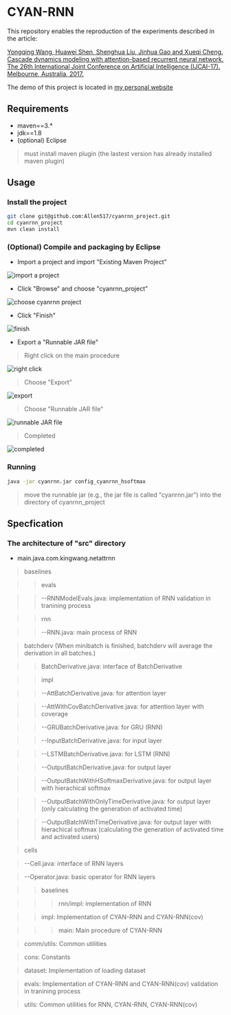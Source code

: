 # CYAN-RNN

This repository enables the reproduction of the experiments described in the article:

[Yongqing Wang, Huawei Shen, Shenghua Liu, Jinhua Gao and Xueqi Cheng. Cascade dynamics modeling with attention-based recurrent neural network. The 26th International Joint Conference on Artificial Intelligence (IJCAI-17). Melbourne, Australia, 2017.](https://www.ijcai.org/proceedings/2017/0416.pdf)

The demo of this project is located in
[my personal website](http://yongqwang.com/public/res_dat/UAI_demo.tar.gz)

## Requirements

- maven==3.*
- jdk==1.8
- (optional) Eclipse
> must install maven plugin (the lastest version has already installed maven plugin)

## Usage

### Install the project

```bash
git clone git@github.com:Allen517/cyanrnn_project.git
cd cyanrnn_project
mvn clean install

```

### (Optional) Compile and packaging by Eclipse

* Import a project and import "Existing Maven Project"

![import a project](figs/s1.png)

* Click "Browse" and choose "cyanrnn_project"

![choose cyanrnn project](figs/s2.png)

* Click "Finish"

![finish](figs/s3.png)

* Export a "Runnable JAR file"

> Right click on the main procedure

![right click](figs/s4.png)

> Choose "Export"

![export](figs/s5.png)

> Choose "Runnable JAR file"

![runnable JAR file](figs/s6.png)

> Completed

![completed](figs/s7.png)

### Running

```bash
java -jar cyanrnn.jar config_cyanrnn_hsoftmax

```
> move the runnable jar (e.g., the jar file is called "cyanrnn.jar") into the directory of cyanrnn_project

## Specfication

### The architecture of "src" directory

* main.java.com.kingwang.netattrnn

> baselines

>> evals

>> --RNNModelEvals.java: implementation of RNN validation in tranining process

>> rnn

>> --RNN.java: main process of RNN

> batchderv (When minibatch is finished, batchderv will average the derivation in all batches.)

>> BatchDerivative.java: interface of BatchDerivative

>> impl

>> --AttBatchDerivative.java: for attention layer

>> --AttWithCovBatchDerivative.java: for attention layer with coverage

>> --GRUBatchDerivative.java: for GRU (RNN)

>> --InputBatchDerivative.java: for input layer

>> --LSTMBatchDerivative.java: for LSTM (RNN)

>> --OutputBatchDerivative.java: for output layer

>> --OutputBatchWithHSoftmaxDerivative.java: for output layer with hierachical softmax

>> --OutputBatchWithOnlyTimeDerivative.java: for output layer (only calculating the generation of activated time)

>> --OutputBatchWithTimeDerivative.java: for output layer with hierachical softmax (calculating the generation of activated time and activated users)

> cells

> --Cell.java: interface of RNN layers

> --Operator.java: basic operator for RNN layers

>> baselines

>>> rnn/impl: implementation of RNN

>> impl: Implementation of CYAN-RNN and CYAN-RNN(cov)

>>> main: Main procedure of CYAN-RNN

> comm/utils: Common utilities

> cons: Constants

> dataset: Implementation of loading dataset

> evals: Implementation of CYAN-RNN and CYAN-RNN(cov) validation in tranining process
 
> utils: Common utilities for RNN, CYAN-RNN, CYAN-RNN(cov)
